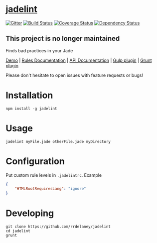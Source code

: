 # [jadelint](http://ryandelaney.io/jadelint)

[![Gitter](https://badges.gitter.im/Join%20Chat.svg)](https://gitter.im/rrdelaney/jadelint?utm_source=badge&utm_medium=badge&utm_campaign=pr-badge)
[![Build Status](https://travis-ci.org/rrdelaney/jadelint.svg?branch=master)](https://travis-ci.org/rrdelaney/jadelint)
[![Coverage Status](https://coveralls.io/repos/rrdelaney/jadelint/badge.svg?branch=master&service=github)](https://coveralls.io/github/rrdelaney/jadelint?branch=master)
[![Dependency Status](https://david-dm.org/rrdelaney/jadelint.svg)](https://david-dm.org/rrdelaney/jadelint)

## This project is no longer maintained

Finds bad practices in your Jade

[Demo](http://showterm.io/dfea6ec6a2bef2a4d5a56) |
[Rules Documentation](http://rdel.io/jadelint) |
[API Documentation](http://rdel.io/jadelint/api) |
[Gulp plugin](https://github.com/patwork/gulp-jadelint) |
[Grunt plugin](https://github.com/rrdelaney/grunt-jadelint)

Please don't hesitate to open issues with feature requests or bugs! 

# Installation

```
npm install -g jadelint
```

# Usage

```
jadelint myFile.jade otherFile.jade myDirectory
```

# Configuration

Put custom rule levels in `.jadelintrc`. Example
```json
{
    "HTMLRootRequiresLang": "ignore"
}
```

# Developing

```
git clone https://github.com/rrdelaney/jadelint
cd jadelint
grunt
```

